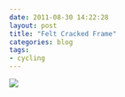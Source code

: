 ```yaml
---
date: 2011-08-30 14:22:28
layout: post
title: "Felt Cracked Frame"
categories: blog 
tags:
- cycling
---
```


![](/images/2011/wpid-imag0011.jpg)

